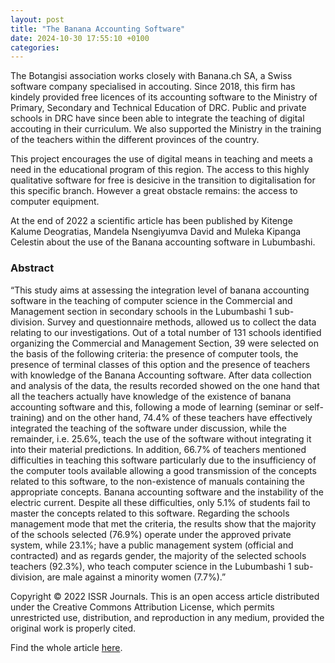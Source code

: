 ```yaml
---
layout: post
title: "The Banana Accounting Software"
date: 2024-10-30 17:55:10 +0100
categories:
---
```


The Botangisi association works closely with Banana.ch SA, a Swiss software
company specialised in accouting. Since 2018, this firm has kindely provided
free licences of its accounting software to the Ministry of Primary, Secondary
and Technical Education of DRC. Public and private schools in DRC have since
been able to integrate the teaching of digital accouting in their curriculum. We
also supported the Ministry in the training of the teachers within the different
provinces of the country.

This project encourages the use of digital means in teaching and meets a need in
the educational program of this region. The access to this highly qualitative
software for free is desicive in the transition to digitalisation for this
specific branch. However a great obstacle remains: the access to computer
equipment.

At the end of 2022 a scientific article has been published by Kitenge Kalume
Deogratias, Mandela Nsengiyumva David and Muleka Kipanga Celestin about the use
of the Banana accounting software in Lubumbashi.

### Abstract

“This study aims at assessing the integration level of banana accounting
software in the teaching of computer science in the Commercial and Management
section in secondary schools in the Lubumbashi 1 sub-division. Survey and
questionnaire methods, allowed us to collect the data relating to our
investigations. Out of a total number of 131 schools identified organizing the
Commercial and Management Section, 39 were selected on the basis of the
following criteria: the presence of computer tools, the presence of terminal
classes of this option and the presence of teachers with knowledge of the Banana
Accounting software. After data collection and analysis of the data, the results
recorded showed on the one hand that all the teachers actually have knowledge of
the existence of banana accounting software and this, following a mode of
learning (seminar or self-training) and on the other hand, 74.4% of these
teachers have effectively integrated the teaching of the software under
discussion, while the remainder, i.e. 25.6%, teach the use of the software
without integrating it into their material predictions. In addition, 66.7% of
teachers mentioned difficulties in teaching this software particularly due to
the insufficiency of the computer tools available allowing a good transmission
of the concepts related to this software, to the non-existence of manuals
containing the appropriate concepts. Banana accounting software and the
instability of the electric current. Despite all these difficulties, only 5.1%
of students fail to master the concepts related to this software. Regarding the
schools management mode that met the criteria, the results show that the
majority of the schools selected (76.9%) operate under the approved private
system, while 23.1%; have a public management system (official and contracted)
and as regards gender, the majority of the selected schools teachers (92.3%),
who teach computer science in the Lubumbashi 1 sub-division, are male against a
minority women (7.7%).”

Copyright © 2022 ISSR Journals. This is an open access article distributed under
the Creative Commons Attribution License, which permits unrestricted use,
distribution, and reproduction in any medium, provided the original work is
properly cited.

Find the whole article
[here](http://www.ijias.issr-journals.org/abstract.php?article=IJIAS-22-250-37).
